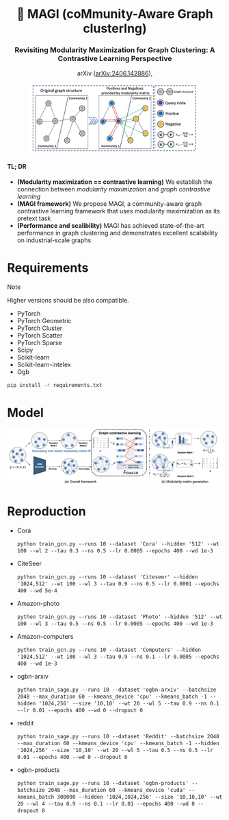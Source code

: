 <div align="center">
<h1> 🎩 MAGI (coMmunity-Aware Graph clusterIng)</h1>
<h3>Revisiting Modularity Maximization for Graph Clustering: A Contrastive Learning Perspective</h3>


arXiv ([arXiv:2406.142886](https://arxiv.org/abs/2406.142886)),

</div>

<div align="center">
  <img width="400" src="imgs/example.png"/>
</div>

#### TL; DR
* **(Modularity maximization == contrastive learning)** We establish the connection between *modularity maximization* and *graph contrastive learning*
* **(MAGI framework)** We propose MAGI, a community-aware graph contrastive learning framework that uses modularity maximization as its pretext task
* **(Performance and scalibility)** MAGI has achieved state-of-the-art performance in graph clustering and demonstrates excellent scalability on industrial-scale graphs


# Requirements
> [!NOTE]
> Higher versions should be also compatible.

* PyTorch
* PyTorch Geometric
* PyTorch Cluster
* PyTorch Scatter
* PyTorch Sparse
* Scipy
* Scikit-learn
* Scikit-learn-intelex
* Ogb

```bash
pip install -r requirements.txt
```

# Model
![framework](imgs/framework.png)

# Reproduction

* Cora
  ```
  python train_gcn.py --runs 10 --dataset 'Cora' --hidden '512' --wt 100 --wl 2 --tau 0.3 --ns 0.5 --lr 0.0005 --epochs 400 --wd 1e-3
  ```
* CiteSeer
  ```
  python train_gcn.py --runs 10 --dataset 'Citeseer' --hidden '1024,512' --wt 100 --wl 3 --tau 0.9 --ns 0.5 --lr 0.0001 --epochs 400 --wd 5e-4
  ```
* Amazon-photo
  ```
  python train_gcn.py --runs 10 --dataset 'Photo' --hidden '512' --wt 100 --wl 3 --tau 0.5 --ns 0.5 --lr 0.0005 --epochs 400 --wd 1e-3
  ```
* Amazon-computers
  ```
  python train_gcn.py --runs 10 --dataset 'Computers' --hidden '1024,512' --wt 100 --wl 3 --tau 0.9 --ns 0.1 --lr 0.0005 --epochs 400 --wd 1e-3
  ```
* ogbn-arxiv
  ```
  python train_sage.py --runs 10 --dataset 'ogbn-arxiv' --batchsize 2048 --max_duration 60 --kmeans_device 'cpu' --kmeans_batch -1 --hidden '1024,256' --size '10,10' --wt 20 --wl 5 --tau 0.9 --ns 0.1 --lr 0.01 --epochs 400 --wd 0 --dropout 0
  ```
* reddit
  ```
  python train_sage.py --runs 10 --dataset 'Reddit' --batchsize 2048 --max_duration 60 --kmeans_device 'cpu' --kmeans_batch -1 --hidden '1024,256' --size '10,10' --wt 20 --wl 5 --tau 0.5 --ns 0.5 --lr 0.01 --epochs 400 --wd 0 --dropout 0
  ```
* ogbn-products
  ```
  python train_sage.py --runs 10 --dataset 'ogbn-products' --batchsize 2048 --max_duration 60 --kmeans_device 'cuda' --kmeans_batch 300000 --hidden '1024,1024,256' --size '10,10,10' --wt 20 --wl 4 --tau 0.9 --ns 0.1 --lr 0.01 --epochs 400 --wd 0 --dropout 0
  ```



